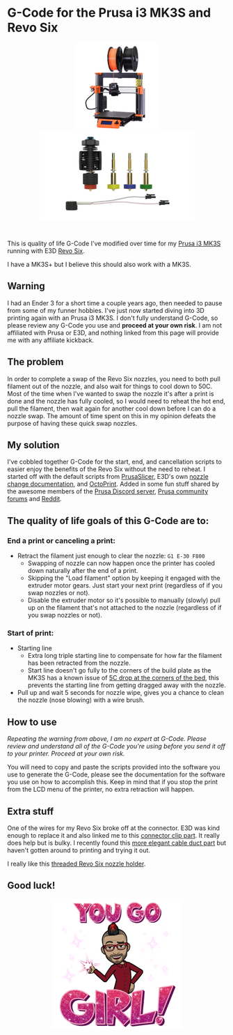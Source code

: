 # G-Code for the Prusa i3 MK3S and Revo Six

<p align="center"><img src="https://github.com/rubin110/mk3s-revo6-gcode/blob/main/images/mk3s.jpg?raw=trueg" height="200"><img src="https://github.com/rubin110/mk3s-revo6-gcode/blob/main/images/revosix.jpg?raw=true" height="200"></p><br>

This is quality of life G-Code I've modified over time for my [Prusa i3 MK3S](https://www.prusa3d.com/category/original-prusa-i3-mk3s/) running with E3D [Revo Six](https://e3d-online.com/products/revo-six).

I have a MK3S+ but I believe this should also work with a MK3S.

## Warning
I had an Ender 3 for a short time a couple years ago, then needed to pause from some of my funner hobbies. I've just now started diving into 3D printing again with an Prusa i3 MK3S. I don't fully understand G-Code, so please review any G-Code you use and **proceed at your own risk**. I am not affiliated with Prusa or E3D, and nothing linked from this page will provide me with any affiliate kickback.

## The problem
In order to complete a swap of the Revo Six nozzles, you need to both pull filament out of the nozzle, and also wait for things to cool down to 50C. Most of the time when I've wanted to swap the nozzle it's after a print is done and the nozzle has fully cooled, so I would need to reheat the hot end, pull the filament, then wait again for another cool down before I can do a nozzle swap. The amount of time spent on this in my opinion defeats the purpose of having these quick swap nozzles.

## My solution
I've cobbled together G-Code for the start, end, and cancellation scripts to easier enjoy the benefits of the Revo Six without the need to reheat. I started off with the default scripts from [PrusaSlicer](https://www.prusa3d.com/prusaslicer/), E3D's own [nozzle change documentation](https://e3d-online.zendesk.com/hc/en-us/articles/4406857421213-Start-and-End-G-code-for-faster-nozzle-changes), and [OctoPrint](https://octoprint.org/). Added in some fun stuff shared by the awesome members of the [Prusa Discord server](https://discord.me/prusa3d), [Prusa community forums](https://forum.prusa3d.com/) and [Reddit](https://www.reddit.com/r/prusa3d/).

## The quality of life goals of this G-Code are to:
### End a print or canceling a print:
* Retract the filament just enough to clear the nozzle: `G1 E-30 F800`
    * Swapping of nozzle can now happen once the printer has cooled down naturally after the end of a print.
    * Skipping the "Load filament" option by keeping it engaged with the extruder motor gears. Just start your next print (regardless of if you swap nozzles or not).
    * Disable the extruder motor so it's possible to manually (slowly) pull up on the filament that's not attached to the nozzle (regardless of if you swap nozzles or not).
### Start of print:
* Starting line
    * Extra long triple starting line to compensate for how far the filament has been retracted from the nozzle.
    * Start line doesn't go fully to the corners of the build plate as the MK3S has a known issue of [5C drop at the corners of the bed](https://youtu.be/2sW25xt5E6U?t=697), this prevents the starting line from getting dragged away with the nozzle.
* Pull up and wait 5 seconds for nozzle wipe, gives you a chance to clean the nozzle (nose blowing) with a wire brush.

## How to use
*Repeating the warning from above, I am no expert at G-Code. Please review and understand all of the G-Code you're using before you send it off to your printer. Proceed at your own risk.*

You will need to copy and paste the scripts provided into the software you use to generate the G-Code, please see the documentation for the software you use on how to accomplish this. Keep in mind that if you stop the print from the LCD menu of the printer, no extra retraction will happen.

## Extra stuff
One of the wires for my Revo Six broke off at the connector. E3D was kind enough to replace it and also linked me to this [connector clip part](https://www.printables.com/model/275040-connector-clips-for-heatercore-wiring). It really does help but is bulky. I recently found this [more elegant cable duct part](https://www.printables.com/model/139656-prusa-i3-mk3-x-axis-cable-holder-roomy-revo-editio) but haven't gotten around to printing and trying it out.

I really like this [threaded Revo Six nozzle holder](https://www.printables.com/model/256297-threaded-revo-6-nozzle-holder).

## Good luck!

<p align="center"><img src="https://github.com/rubin110/mk3s-revo6-gcode/blob/main/images/goodluck.png?raw=true" height="300"></p>